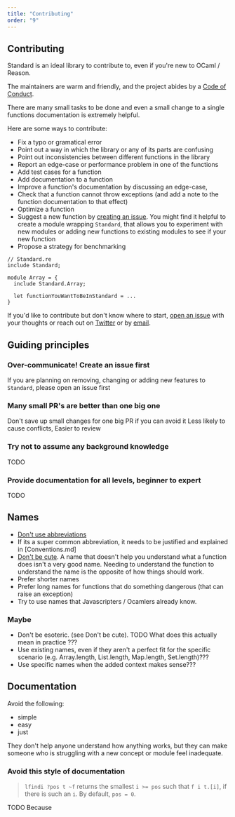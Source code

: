 ```yaml
---
title: "Contributing"
order: "9"
---
```


## Contributing

Standard is an ideal library to contribute to, even if you're new to OCaml / Reason.

The maintainers are warm and friendly, and the project abides by a [Code of Conduct](./CODE_OF_CONDUCT.md).

There are many small tasks to be done and even a small change to a single functions documentation is extremely helpful.

Here are some ways to contribute:

- Fix a typo or gramatical error
- Point out a way in which the library or any of its parts are confusing
- Point out inconsistencies between different functions in the library
- Report an edge-case or performance problem in one of the functions
- Add test cases for a function
- Add documentation to a function
- Improve a function's documentation by discussing an edge-case,
- Check that a function cannot throw exceptions (and add a note to the function documentation to that effect)
- Optimize a function
- Suggest a new function by [creating an issue](https://github.com/Dean177/Standard/issues/new). You might find it helpful to create a module wrapping `Standard`, that allows you to experiment with new modules or adding new functions to existing modules to see if your new function
- Propose a strategy for benchmarking

```reason
// Standard.re
include Standard;

module Array = {
  include Standard.Array;

  let functionYouWantToBeInStandard = ...
}
```

If you'd like to contribute but don't know where to start, [open an
issue](https://github.com/Dean177/reason-standard/issues/new) with your thoughts
or reach out on [Twitter](https://twitter.com/Dean177) or by
[email](mailto:deanmerchant@gmail.com).

## Guiding principles

### Over-communicate! Create an issue first

If you are planning on removing, changing or adding new features to `Standard`, please open an issue first

### Many small PR's are better than one big one

Don't save up small changes for one big PR if you can avoid it
Less likely to cause conflicts,
Easier to review

### Try not to assume any background knowledge

TODO

### Provide documentation for all levels, beginner to expert

TODO

## Names

- [Don't use abbreviations](TODO)
- If its a super common abbreviation, it needs to be justified and explained in [Conventions.md]
- [Don't be cute](). A name that doesn't help you understand what a function does isn't a very good name. Needing to understand the function to understand the name is the opposite of how things should work.
- Prefer shorter names
- Prefer long names for functions that do something dangerous (that can raise an exception)
- Try to use names that Javascripters / Ocamlers already know.

### Maybe

- Don't be esoteric. (see Don't be cute). TODO What does this actually mean in practice ???
- Use existing names, even if they aren't a perfect fit for the specific scenario (e.g. Array.length, List.length, Map.length, Set.length)???
- Use specific names when the added context makes sense???

## Documentation

Avoid the following:

- simple
- easy
- just

They don't help anyone understand how anything works, but they can make someone who is struggling with a new concept or module feel inadequate.

### Avoid this style of documentation

> `lfindi ?pos t ~f` returns the smallest `i >= pos` such that `f i t.[i]`, if there is such an `i`. By default, `pos = 0`.

TODO Because
